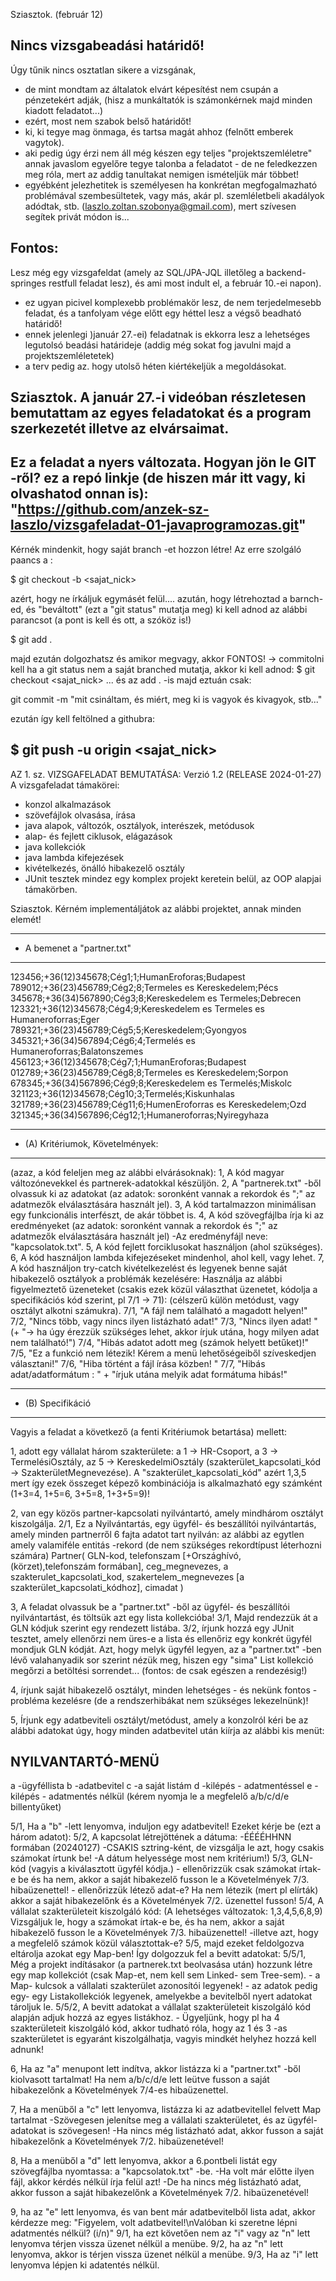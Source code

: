 Sziasztok. (február 12)

Nincs vizsgabeadási határidő!
----------------------------
Úgy tűnik nincs osztatlan sikere a vizsgának, 
- de mint mondtam az általatok elvárt képesítést nem csupán a pénzetekért adják, (hisz a munkáltatók is számonkérnek majd minden kiadott feladatot...)
- ezért, most nem szabok belső határidőt!
- ki, ki tegye mag önmaga, és tartsa magát ahhoz (felnőtt emberek vagytok).
- aki pedig úgy érzi nem áll még készen egy teljes "projektszemléletre" annak javaslom egyelőre tegye talonba a feladatot - de ne feledkezzen meg róla, mert az addig tanultakat nemigen ismételjük már többet!
- egyébként jelezhetitek is személyesen ha konkrétan megfogalmazható problémával szembesültetek, vagy más, akár pl. szemléletbeli akadályok adódtak, stb. (laszlo.zoltan.szobonya@gmail.com), mert szívesen segítek privát módon is...

Fontos:
-------
Lesz még egy vizsgafeldat (amely az SQL/JPA-JQL illetőleg a backend-springes restfull feladat lesz), és ami most indult el, a február 10.-ei napon).
- ez ugyan picivel komplexebb problémakör lesz, de nem terjedelmesebb feladat, és a tanfolyam vége előtt egy héttel lesz a végső beadható határidő!
- ennek jelenlegi )január 27.-ei) feladatnak is ekkorra lesz a lehetséges legutolsó beadási határideje (addig még sokat fog javulni majd a projektszemléletetek)
- a terv pedig az. hogy utolső héten kiértékeljük a megoldásokat.  

Sziasztok.
A január 27.-i videóban részletesen bemutattam az egyes feladatokat és a program szerkezetét illetve az elvársaimat.
-------------------------------------------------------------------------------------------------------------------
Ez a feladat a nyers változata.
Hogyan jön le GIT -ről? 
ez a  repó linkje (de hiszen már itt vagy, ki olvashatod onnan is): 
"https://github.com/anzek-sz-laszlo/vizsgafeladat-01-javaprogramozas.git"
---------------------------------------------------------------------------------------------------------------
Kérnék mindenkit, hogy saját branch -et hozzon létre!
Az erre szolgáló paancs a :

$ git checkout -b <sajat_nick>

azért, hogy ne írkáljuk egymásét felül....
azután, hogy létrehoztad a barnch-ed, és "beváltott" (ezt a "git status" mutatja meg) ki kell adnod az alábbi parancsot (a pont is kell és ott, a szóköz is!)

$ git add .

majd ezután dolgozhatsz és amikor megvagy, akkor 
FONTOS! -> commitolni kell
ha a git status nem a saját branched mutatja, akkor ki kell adnod:
    $ git checkout <sajat_nick>
    ... és az add . -is majd eztuán csak:
    
git commit -m "mit csináltam, és miért, meg ki is vagyok és kivagyok, stb..."

ezután így kell feltölned a githubra:

$ git push -u origin <sajat_nick>
-----------------------------------------------------------------------------------------------------
AZ 1. sz. VIZSGAFELADAT BEMUTATÁSA:
Verzió 1.2 (RELEASE 2024-01-27)
A vizsgafeladat támakörei:
- konzol alkalmazások
- szövefájlok olvasása, írása
- java alapok, változók, osztályok, interészek, metódusok
- alap- és fejlett ciklusok, elágazások
- java kollekciók
- java lambda kifejezések
- kivételkezés, önálló hibakezelő osztály
- JUnit tesztek
mindez egy komplex projekt keretein belül, az OOP alapjai támakörben.

Sziasztok.
Kérném implementáljátok az alábbi projektet, annak minden elemét!
*******************************
* A bemenet a "partner.txt"
*******************************
123456;+36(12)345678;Cég1;1;HumanEroforas;Budapest
789012;+36(23)456789;Cég2;8;Termeles es Kereskedelem;Pécs
345678;+36(34)567890;Cég3;8;Kereskedelem es Termeles;Debrecen
123321;+36(12)345678;Cég4;9;Kereskedelem es Termeles es Humaneroforras;Eger
789321;+36(23)456789;Cég5;5;Kereskedelem;Gyongyos
345321;+36(34)567894;Cég6;4;Termelés es Humaneroforras;Balatonszemes
456123;+36(12)345678;Cég7;1;HumanEroforas;Budapest
012789;+36(23)456789;Cég8;8;Termeles es Kereskedelem;Sorpon
678345;+36(34)567896;Cég9;8;Kereskedelem es Termelés;Miskolc
321123;+36(12)345678;Cég10;3;Termelés;Kiskunhalas
321789;+36(23)456789;Cég11;6;HumenEroforras es Kereskedelem;Ozd
321345;+36(34)567896;Cég12;1;Humaneroforras;Nyiregyhaza

*********************************
* (A) Kritériumok, Követelmények:
*********************************
(azaz, a kód feleljen meg az alábbi elvárásoknak):
1, A kód magyar változónevekkel és partnerek-adatokkal készüljön.
2, A "partnerek.txt" -ből olvassuk ki az adatokat (az adatok: soronként vannak a rekordok és ";" az adatmezők elválasztására használt jel).
3, A kód tartalmazzon minimálisan egy funkcionális interfészt, de akár többet is.
4, A kód szövegfájlba írja ki az eredményeket  (az adatok: soronként vannak a rekordok és ";" az adatmezők elválasztására használt jel) 
-Az eredményfájl neve: "kapcsolatok.txt".
5, A kód fejlett forciklusokat használjon (ahol szükséges).
6, A kód használjon lambda kifejezéseket mindenhol, ahol kell, vagy lehet.
7, A kód használjon try-catch kivételkezelést és legyenek benne saját hibakezelő osztályok a problémák kezelésére: 
Használja az alábbi figyelmeztető üzeneteket (csakis ezek közül választhat üzenetet, kódolja a specifikációs kód szerint, pl 7/1 -> 71):
(célszerű külön metódust, vagy osztályt alkotni számukra).
7/1, "A fájl nem található a magadott helyen!"
7/2, "Nincs több, vagy nincs ilyen listázható adat!"
7/3, "Nincs ilyen adat! " (+ "-> ha úgy érezzük szükséges lehet, akkor írjuk utána, hogy milyen adat nem található!")
7/4, "Hibás adatot adott meg (számok helyett betűket)!"
7/5, "Ez a funkció nem létezik! Kérem a menü lehetőségeiből szíveskedjen választani!"
7/6, "Hiba történt a fájl írása közben! " 
7/7, "Hibás adat/adatformátum : " + "írjuk utána melyik adat formátuma hibás!"	 	 

******************
* (B) Specifikáció
******************
Vagyis a feladat a következő (a fenti Kritériumok betartása) mellett:

1, adott egy vállalat három szakterülete: 
	a 1 -> HR-Csoport, a 3 -> TermelésiOsztály,  az 5 -> KereskedelmiOsztály (szakterület_kapcsolati_kód -> SzakterületMegnevezése).
	A "szakterület_kapcsolati_kód" azért 1,3,5 mert így ezek összeget képező kombinációja is alkalmazható egy számként (1+3=4, 1+5=6, 3+5=8, 1+3+5=9)!

2, van egy közös partner-kapcsolati nyilvántartó, amely mindhárom osztályt kiszolgálja.
2/1, Ez a Nyilvántartás, egy ügyfél- és beszállítói nyilvántartás, amely minden partnerről 6 fajta adatot tart nyilván: 
	 az alábbi az egytlen amely valamiféle entitás -rekord (de nem szükséges rekordtípust léterhozni számára)
		Partner(
				GLN-kod, 
				telefonszam [+Országhívó,(körzet),telefonszám formában], 
				ceg_megnevezes, 
				a szakterulet_kapcsolati_kod,
				szakertelem_megnevezes [a szakterület_kapcsolati_kódhoz], 
				cimadat 
			   )
				
3, A feladat olvassuk be a "partner.txt" -ből az ügyfél- és beszállítói nyilvántartást, és töltsük azt egy lista kollekcióba!
3/1, Majd rendezzük át a GLN kódjuk szerint egy rendezett listába.
3/2, írjunk hozzá egy JUnit tesztet, amely ellenőrzi nem üres-e a lista és ellenőriz egy konkrét ügyfél mondjuk GLN kódját.
	 Azt, hogy melyk ügyfél legyen, az a "partner.txt" -ben lévő valahanyadik sor szerint nézük meg, 
	 hiszen egy "sima" List<T> kollekció megőrzi a betöltési sorrendet... 
	 (fontos: de csak egészen a rendezésig!)
	
4, írjunk saját hibakezelő osztályt, minden lehetséges - és nekünk fontos - probléma kezelésre 
	(de a rendszerhibákat nem szükséges lekezelnünk)! 
	
5, Írjunk egy adatbeviteli osztályt/metódust, amely a konzolról kéri be az alábbi adatokat úgy, 
	hogy minden adatbevitel után kiírja az alábbi kis menüt:

NYILVANTARTÓ-MENÜ
-------------------
a -ügyféllista
b -adatbevitel
c -a saját listám 
d -kilépés - adatmentéssel
e -kilépés - adatmentés nélkül
(kérem nyomja le a megfelelő a/b/c/d/e billentyűket)
 	
5/1, Ha a "b" -lett lenyomva, induljon egy adatbevitel!
	Ezeket kérje be (ezt a három adatot):
5/2, A kapcsolat létrejöttének a dátuma: 
	-ÉÉÉÉHHNN formában (20240127)
	-CSAKIS sztring-ként, de vizsgálja le azt, hogy csakis számokat írtunk be! 
	-A dátum helyessége most nem kritérium!)
5/3, GLN-kód (vagyis a kiválasztott ügyfél kódja.)
	- ellenőrizzük csak számokat írtak-e be és ha nem, akkor a saját hibakezelő fusson le a Követelmények 7/3. hibaüzenettel!
	- ellenőrizzük létező adat-e? 
	Ha nem létezik (mert pl elírták) akkor a saját hibakezelőnk és a Követelmények 7/2. üzenettel fusson!
5/4, A vállalat szakterületeit kiszolgáló kód: 
	(A lehetséges változatok: 1,3,4,5,6,8,9) 
	Vizsgáljuk le, hogy a számokat írtak-e be, és ha nem, akkor a saját hibakezelő fusson le a Követelmények 7/3. hibaüzenettel!
	-illetve azt, hogy a megfelelő számok közül választottak-e?
5/5, majd ezeket feldolgozva eltárolja azokat egy Map-ben! 
	Így dolgozzuk fel a bevitt adatokat:
5/5/1, Még a projekt indításakor (a partnerek.txt beolvasása után) hozzunk létre egy map kollekciót (csak Map-et, nem kell sem Linked- sem Tree-sem). 
	- a Map- kulcsok a vállalati szakterület azonosítói legyenek!
	- az adatok pedig egy- egy Listakollekciók legyenek, amelyekbe a bevitelből nyert adatokat tároljuk le.
5/5/2, A bevitt adatokat a vállalat szakterületeit kiszolgáló kód alapján adjuk hozzá az egyes listákhoz. 
	- Ügyeljünk, hogy pl ha 4 szakterületeit kiszolgáló kód, akkor tudható róla, hogy az 1 és 3 -as szakterületet is egyaránt kiszolgálhatja, 
	   vagyis mindkét helyhez hozzá kell adnunk!
	
6, Ha az "a" menupont lett indítva, akkor listázza ki a "partner.txt"  -ből kiolvasott tartalmat!
	Ha nem a/b/c/d/e lett leütve fusson a saját hibakezelőnk a Követelmények 7/4-es hibaüzenettel.   
	
7, Ha a menüből a "c" lett lenyomva, listázza ki az adatbevitellel felvett Map tartalmat 
	-Szövegesen jelenítse meg a vállalati szakterületet, és az ügyfél-adatokat is szövegesen!
	-Ha nincs még listázható adat, akkor fusson a saját hibakezelőnk a Követelmények 7/2. hibaüzenetével!
	
8, Ha a menüből a "d" lett lenyomva, akkor a 6.pontbeli listát egy szövegfájlba nyomtassa: a "kapcsolatok.txt" -be.
	-Ha volt már előtte ilyen fájl, akkor kérdés nélkül írja felül azt!
	-De ha nincs még listázható adat, akkor fusson a saját hibakezelőnk a Követelmények 7/2. hibaüzenetével!
	
9, ha az "e" lett lenyomva, és van bent már adatbevitelből lista adat, akkor kérdezze meg: 
	"Figyelem, volt adatbevitel!\nValóban ki szeretne lépni adatmentés nélkül? (i/n)"
9/1, ha ezt követően nem az "i" vagy az "n" lett lenyomva térjen vissza üzenet nélkül a menübe.
9/2, ha az "n" lett lenyomva, akkor is térjen vissza üzenet nélkül a menübe.
9/3, Ha az "i" lett lenyomva lépjen ki adatentés nélkül.
